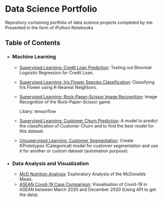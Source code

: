 # Data Science Portfolio
Repository containing portfolio of data science projects completed by me. Presented in the form of iPython Notebooks

## Table of Contents

- ### Machine Learning

	- [Supervised Learning: Credit Loan Prediction](https://github.com/mch-fauzy/Data-Science/blob/main/Give-Me-Some-Credit/Standardized%20Binomial%20Logistic%20Regression.ipynb): Testing out Binomial Logsistic Regression for Credit Loan.
	- [Supervised Learning: Iris Flower Species Classification](https://github.com/mch-fauzy/Data-Science/blob/main/Iris-Flower-ML/KNN%20-%20Iris%20Flower.ipynb): Classifying Iris Flower using K-Nearest Neighbors.
	- [Supervised Learning: Rock-Paper-Scissor Image Recognition](https://github.com/mch-fauzy/Data-Science/blob/main/Rock-Paper-Scissors-ML/Rock_Paper_Scissors.ipynb): Image Recognition of the Rock-Paper-Scissor game.
	  
	  Libary: tensorflow
	
	- [Supervised Learning: Customer Churn Prediction](https://github.com/mch-fauzy/Data-Science/blob/main/Customer%20Churn%20Prediction-ML/%20Customer%20Churn%20Prediction%20using%20Machine%20Learning.ipynb): A model to predict the classification of Customer Churn and to find the best model for this dataset.
  - [Unsupervised Learning: Customer Segmentation](https://github.com/mch-fauzy/Data-Science/blob/main/Data%20Science%20in%20Marketing:%20Customer%20Segmentation-ML/KPrototypes%20-%20Data%20Science%20in%20Marketing%20_%20Customer%20Segmentation%20with%20Python.ipynb): Create KPrototypes (Categorical) model for customer segmentation and use it for another or custom dataset (automation purpose).


- ### Data Analysis and Visualization

	- [McD Nutrition Analysis](https://github.com/sajal2692/data-science-portfolio/blob/master/Titanic%20Dataset%20-%20Exploratory%20Analysis.ipynb): Exploratory Analysis of the McDonalds Meals.
	- [ASEAN Covid-19 Case Comparison](https://github.com/mch-fauzy/Data-Science/blob/main/ASEAN%20Covid-19%20Analysis/ASEAN%20Covid-19%20Analysis.ipynb): Visualisation of Covid-19 in ASEAN between March 2020 and December 2020 (Using API to get the data).
	
